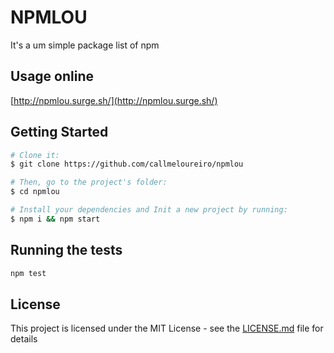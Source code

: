 # NPMLOU

It's a um simple package list of npm

## Usage online

[http://npmlou.surge.sh/](http://npmlou.surge.sh/)

## Getting Started

```bash
# Clone it:
$ git clone https://github.com/callmeloureiro/npmlou

# Then, go to the project's folder:
$ cd npmlou

# Install your dependencies and Init a new project by running:
$ npm i && npm start
```

## Running the tests

```bash
npm test
```

## License

This project is licensed under the MIT License - see the [LICENSE.md](LICENSE.md) file for details
